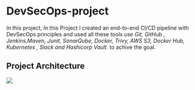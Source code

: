 # DevSecOps-project

In this project, In this Project I created an end-to-end CI/CD pipeline with DevSecOps principles and used all these tools *use Git, GitHub , Jenkins,Maven, Junit, SonarQube, Docker, Trivy, AWS S3, Docker Hub, Kubernetes , Slack and Hashicorp Vault.*  to achive the goal.


## Project Architecture
![](https://github.com/praveensirvi1212/DevSecOps-project/blob/main/Images/architecture.png)

